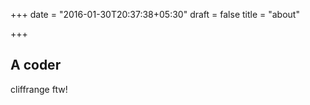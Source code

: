 +++
date = "2016-01-30T20:37:38+05:30"
draft = false
title = "about"

+++

## A coder

cliffrange ftw!

